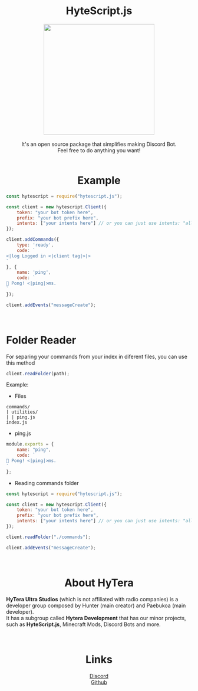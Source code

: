 <div align="center">
<h1><b>HyteScript.js</b></h1>

<img src="https://cdn.discordapp.com/attachments/926601392410484757/952252444107219064/1024nobgdif.png" width="300" height="300">
</div>
<br>

<div align="center">
It's an open source package that simplifies making Discord Bot.<br>
Feel free to do anything you want!
</div>


<br>
<h1 align="center">Example</h1>

```js
const hytescript = require("hytescript.js");

const client = new hytescript.Client({
    token: "your bot token here",
    prefix: "your bot prefix here",
    intents: ["your intents here"] // or you can just use intents: "all" (not recommended).
});

client.addCommands({
    type: 'ready',
    code: `
<|log Logged in <|client tag|>|>
`
}, {
    name: 'ping',
    code: `
🏓 Pong! <|ping|>ms.    
`
});

client.addEvents("messageCreate");
```

<br>
<h1>Folder Reader</h1>

For separing your commands from your index in diferent files, you can use this method
```js
client.readFolder(path);
```

Example:

+ Files

```
commands/
| utilities/
| | ping.js
index.js
```

+ ping.js

```js
module.exports = {
    name: "ping",
    code: `
🏓 Pong! <|ping|>ms. 
`
};
```

+ Reading commands folder

```js
const hytescript = require("hytescript.js");

const client = new hytescript.Client({
    token: "your bot token here",
    prefix: "your bot prefix here",
    intents: ["your intents here"] // or you can just use intents: "all" (not recommended).
});

client.readFolder("./commands");

client.addEvents("messageCreate");
```

<br>
<h1 align="center">About HyTera</h1>

**HyTera Ultra Studios** (which is not affiliated with radio companies) is a developer group composed by Hunter (main creator) and Paebukoa (main developer).<br>
It has a subgroup called **Hytera Development** that has our minor projects, such as **HyteScript.js**, Minecraft Mods, Discord Bots and more.

<br>
<h1 align="center">Links</h1>
<div align="center">
<a href="https://discord.gg/9DPmE8azm2">Discord</a><br>
<a href="https://github.com/paebukoa/HyteScript.js">Github</a>
</div>